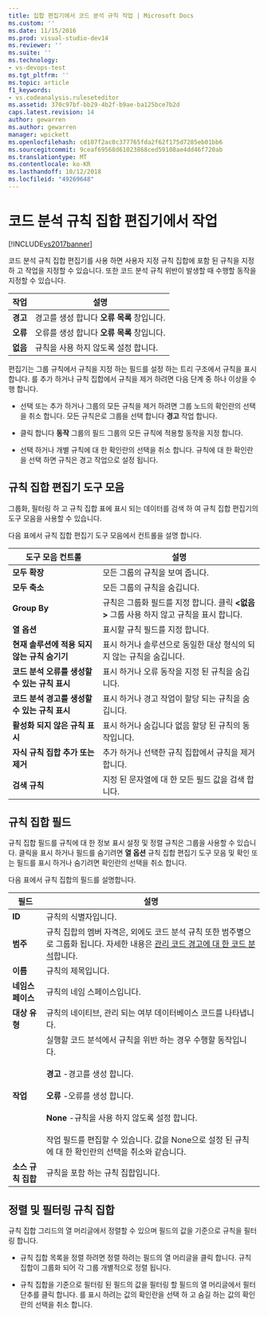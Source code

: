 ```yaml
---
title: 집합 편집기에서 코드 분석 규칙 작업 | Microsoft Docs
ms.custom: ''
ms.date: 11/15/2016
ms.prod: visual-studio-dev14
ms.reviewer: ''
ms.suite: ''
ms.technology:
- vs-devops-test
ms.tgt_pltfrm: ''
ms.topic: article
f1_keywords:
- vs.codeanalysis.ruleseteditor
ms.assetid: 370c97bf-bb29-4b2f-b9ae-ba125bce7b2d
caps.latest.revision: 14
author: gewarren
ms.author: gewarren
manager: wpickett
ms.openlocfilehash: cd107f2ac0c377765fda2f62f175d7285eb01bb6
ms.sourcegitcommit: 9ceaf69568d61023868ced59108ae4dd46f720ab
ms.translationtype: MT
ms.contentlocale: ko-KR
ms.lasthandoff: 10/12/2018
ms.locfileid: "49269648"
---
```

# <a name="working-in-the-code-analysis-rule-set-editor"></a>코드 분석 규칙 집합 편집기에서 작업
[!INCLUDE[vs2017banner](../includes/vs2017banner.md)]

코드 분석 규칙 집합 편집기를 사용 하면 사용자 지정 규칙 집합에 포함 된 규칙을 지정 하 고 작업을 지정할 수 있습니다. 또한 코드 분석 규칙 위반이 발생할 때 수행할 동작을 지정할 수 있습니다.  
  
|작업|설명|  
|------------|-----------------|  
|**경고**|경고를 생성 합니다 **오류 목록** 창입니다.|  
|**오류**|오류를 생성 합니다 **오류 목록** 창입니다.|  
|**없음**|규칙을 사용 하지 않도록 설정 합니다.|  
  
 편집기는 그룹 규칙에서 규칙을 지정 하는 필드를 설정 하는 트리 구조에서 규칙을 표시 합니다. 를 추가 하거나 규칙 집합에서 규칙을 제거 하려면 다음 단계 중 하나 이상을 수행 합니다.  
  
-   선택 또는 추가 하거나 그룹의 모든 규칙을 제거 하려면 그룹 노드의 확인란의 선택을 취소 합니다. 모든 규칙은로 그룹을 선택 합니다 **경고** 작업 합니다.  
  
-   클릭 합니다 **동작** 그룹의 필드 그룹의 모든 규칙에 적용할 동작을 지정 합니다.  
  
-   선택 하거나 개별 규칙에 대 한 확인란의 선택을 취소 합니다. 규칙에 대 한 확인란을 선택 하면 규칙은 경고 작업으로 설정 됩니다.  
  
## <a name="rule-set-editor-toolbar"></a>규칙 집합 편집기 도구 모음  
 그룹화, 필터링 하 고 규칙 집합 표에 표시 되는 데이터를 검색 하 여 규칙 집합 편집기의 도구 모음을 사용할 수 있습니다.  
  
 다음 표에서 규칙 집합 편집기 도구 모음에서 컨트롤을 설명 합니다.  
  
|도구 모음 컨트롤|설명|  
|---------------------|-----------------|  
|**모두 확장**|모든 그룹의 규칙을 보여 줍니다.|  
|**모두 축소**|모든 그룹의 규칙을 숨깁니다.|  
|**Group By**|규칙은 그룹화 필드를 지정 합니다. 클릭  **\<없음 >** 그룹 사용 하지 않고 규칙을 표시 합니다.|  
|**열 옵션**|표시할 규칙 필드를 지정 합니다.|  
|**현재 솔루션에 적용 되지 않는 규칙 숨기기**|표시 하거나 솔루션으로 동일한 대상 형식의 되지 않는 규칙을 숨깁니다.|  
|**코드 분석 오류를 생성할 수 있는 규칙 표시**|표시 하거나 오류 동작을 지정 된 규칙을 숨깁니다.|  
|**코드 분석 경고를 생성할 수 있는 규칙 표시**|표시 하거나 경고 작업이 할당 되는 규칙을 숨깁니다.|  
|**활성화 되지 않은 규칙 표시**|표시 하거나 숨깁니다 없음 할당 된 규칙의 동작입니다.|  
|**자식 규칙 집합 추가 또는 제거**|추가 하거나 선택한 규칙 집합에서 규칙을 제거 합니다.|  
|**검색 규칙**|지정 된 문자열에 대 한 모든 필드 값을 검색 합니다.|  
  
## <a name="rule-set-fields"></a>규칙 집합 필드  
 규칙 집합 필드를 규칙에 대 한 정보 표시 설정 및 정렬 규칙은 그룹을 사용할 수 있습니다. 클릭을 표시 하거나 필드를 숨기려면 **열 옵션** 규칙 집합 편집기 도구 모음 및 확인 또는 필드를 표시 하거나 숨기려면 확인란의 선택을 취소 합니다.  
  
 다음 표에서 규칙 집합의 필드를 설명합니다.  
  
|필드|설명|  
|-----------|-----------------|  
|**ID**|규칙의 식별자입니다.|  
|**범주**|규칙 집합의 멤버 자격은, 외에도 코드 분석 규칙 또한 범주별으로 그룹화 됩니다. 자세한 내용은 [관리 코드 경고에 대 한 코드 분석](../code-quality/code-analysis-for-managed-code-warnings.md)합니다.|  
|**이름**|규칙의 제목입니다.|  
|**네임스페이스**|규칙의 네임 스페이스입니다.|  
|**대상 유형**|규칙의 네이티브, 관리 되는 여부 데이터베이스 코드를 나타냅니다.|  
|**작업**|실행할 코드 분석에서 규칙을 위반 하는 경우 수행할 동작입니다.<br /><br /> **경고** -경고를 생성 합니다.<br /><br /> **오류** -오류를 생성 합니다.<br /><br /> **None** -규칙을 사용 하지 않도록 설정 합니다.<br /><br /> 작업 필드를 편집할 수 있습니다. 값을 None으로 설정 된 규칙에 대 한 확인란의 선택을 취소와 같습니다.|  
|**소스 규칙 집합**|규칙을 포함 하는 규칙 집합입니다.|  
  
## <a name="sorting-and-filtering-rule-sets"></a>정렬 및 필터링 규칙 집합  
 규칙 집합 그리드의 열 머리글에서 정렬할 수 있으며 필드의 값을 기준으로 규칙을 필터링 합니다.  
  
-   규칙 집합 목록을 정렬 하려면 정렬 하려는 필드의 열 머리글을 클릭 합니다. 규칙 집합이 그룹화 되어 각 그룹 개별적으로 정렬 됩니다.  
  
-   규칙 집합을 기준으로 필터링 된 필드의 값을 필터링 할 필드의 열 머리글에서 필터 단추를 클릭 합니다. 를 표시 하려는 값의 확인란을 선택 하 고 숨길 하는 값의 확인란의 선택을 취소 합니다.



